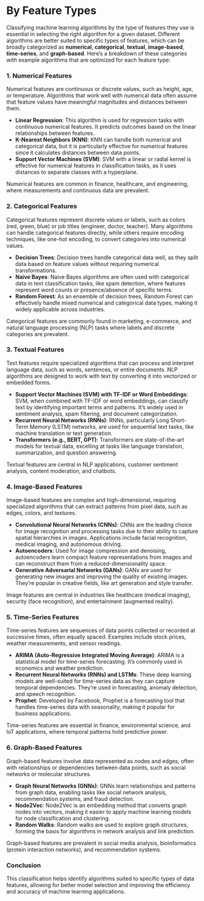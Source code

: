 # By Feature Types

Classifying machine learning algorithms by the type of features they use is essential in selecting the right algorithm for a given dataset. Different algorithms are better suited to specific types of features, which can be broadly categorized as **numerical**, **categorical**, **textual**, **image-based**, **time-series**, and **graph-based**. Here’s a breakdown of these categories with example algorithms that are optimized for each feature type:

### 1. **Numerical Features**

Numerical features are continuous or discrete values, such as height, age, or temperature. Algorithms that work well with numerical data often assume that feature values have meaningful magnitudes and distances between them.

* **Linear Regression**: This algorithm is used for regression tasks with continuous numerical features. It predicts outcomes based on the linear relationships between features.
* **K-Nearest Neighbors (KNN)**: KNN can handle both numerical and categorical data, but it is particularly effective for numerical features since it calculates distances between data points.
* **Support Vector Machines (SVM)**: SVM with a linear or radial kernel is effective for numerical features in classification tasks, as it uses distances to separate classes with a hyperplane.

Numerical features are common in finance, healthcare, and engineering, where measurements and continuous data are prevalent.

### 2. **Categorical Features**

Categorical features represent discrete values or labels, such as colors (red, green, blue) or job titles (engineer, doctor, teacher). Many algorithms can handle categorical features directly, while others require encoding techniques, like one-hot encoding, to convert categories into numerical values.

* **Decision Trees**: Decision trees handle categorical data well, as they split data based on feature values without requiring numerical transformations.
* **Naive Bayes**: Naive Bayes algorithms are often used with categorical data in text classification tasks, like spam detection, where features represent word counts or presence/absence of specific terms.
* **Random Forest**: As an ensemble of decision trees, Random Forest can effectively handle mixed numerical and categorical data types, making it widely applicable across industries.

Categorical features are commonly found in marketing, e-commerce, and natural language processing (NLP) tasks where labels and discrete categories are prevalent.

### 3. **Textual Features**

Text features require specialized algorithms that can process and interpret language data, such as words, sentences, or entire documents. NLP algorithms are designed to work with text by converting it into vectorized or embedded forms.

* **Support Vector Machines (SVM) with TF-IDF or Word Embeddings**: SVM, when combined with TF-IDF or word embeddings, can classify text by identifying important terms and patterns. It’s widely used in sentiment analysis, spam filtering, and document categorization.
* **Recurrent Neural Networks (RNNs)**: RNNs, particularly Long Short-Term Memory (LSTM) networks, are used for sequential text tasks, like machine translation or text generation.
* **Transformers (e.g., BERT, GPT)**: Transformers are state-of-the-art models for textual data, excelling at tasks like language translation, summarization, and question answering.

Textual features are central in NLP applications, customer sentiment analysis, content moderation, and chatbots.

### 4. **Image-Based Features**

Image-based features are complex and high-dimensional, requiring specialized algorithms that can extract patterns from pixel data, such as edges, colors, and textures.

* **Convolutional Neural Networks (CNNs)**: CNNs are the leading choice for image recognition and processing tasks due to their ability to capture spatial hierarchies in images. Applications include facial recognition, medical imaging, and autonomous driving.
* **Autoencoders**: Used for image compression and denoising, autoencoders learn compact feature representations from images and can reconstruct them from a reduced-dimensionality space.
* **Generative Adversarial Networks (GANs)**: GANs are used for generating new images and improving the quality of existing images. They’re popular in creative fields, like art generation and style transfer.

Image features are central in industries like healthcare (medical imaging), security (face recognition), and entertainment (augmented reality).

### 5. **Time-Series Features**

Time-series features are sequences of data points collected or recorded at successive times, often equally spaced. Examples include stock prices, weather measurements, and sensor readings.

* **ARIMA (Auto-Regressive Integrated Moving Average)**: ARIMA is a statistical model for time-series forecasting. It’s commonly used in economics and weather prediction.
* **Recurrent Neural Networks (RNNs) and LSTMs**: These deep learning models are well-suited for time-series data as they can capture temporal dependencies. They’re used in forecasting, anomaly detection, and speech recognition.
* **Prophet**: Developed by Facebook, Prophet is a forecasting tool that handles time-series data with seasonality, making it popular for business applications.

Time-series features are essential in finance, environmental science, and IoT applications, where temporal patterns hold predictive power.

### 6. **Graph-Based Features**

Graph-based features involve data represented as nodes and edges, often with relationships or dependencies between data points, such as social networks or molecular structures.

* **Graph Neural Networks (GNNs)**: GNNs learn relationships and patterns from graph data, enabling tasks like social network analysis, recommendation systems, and fraud detection.
* **Node2Vec**: Node2Vec is an embedding method that converts graph nodes into vectors, making it easier to apply machine learning models for node classification and clustering.
* **Random Walks**: Random walks are used to explore graph structures, forming the basis for algorithms in network analysis and link prediction.

Graph-based features are prevalent in social media analysis, bioinformatics (protein interaction networks), and recommendation systems.

### Conclusion

This classification helps identify algorithms suited to specific types of data features, allowing for better model selection and improving the efficiency and accuracy of machine learning applications.
